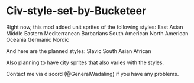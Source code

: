 # Civ-style-set-by-Bucketeer
Right now, this mod added unit sprites of the following styles:
East Asian
Middle Eastern
Mediterranean
Barbarians
South American
North American
Oceania 
Germanic
Nordic

And here are the planned styles:
Slavic
South Asian
African

Also planning to have city sprites that also varies with the styles.

Contact me via discord (@GeneralWadaling) if you have any problems.
